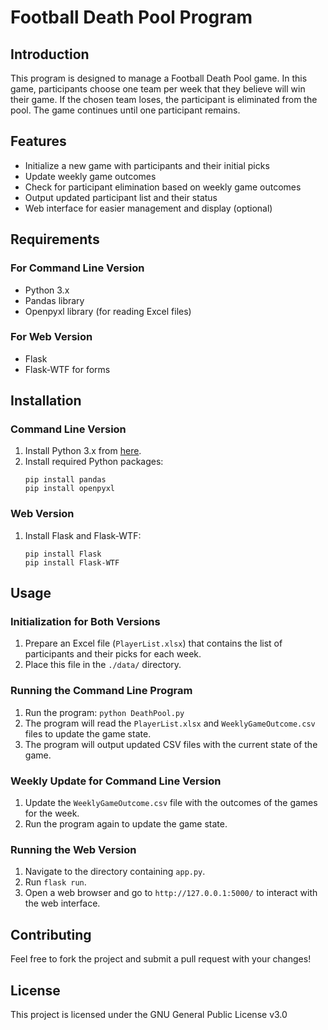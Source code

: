 
# Football Death Pool Program

## Introduction
This program is designed to manage a Football Death Pool game. In this game, participants choose one team per week that they believe will win their game. If the chosen team loses, the participant is eliminated from the pool. The game continues until one participant remains.

## Features
- Initialize a new game with participants and their initial picks
- Update weekly game outcomes
- Check for participant elimination based on weekly game outcomes
- Output updated participant list and their status
- Web interface for easier management and display (optional)

## Requirements

### For Command Line Version
- Python 3.x
- Pandas library
- Openpyxl library (for reading Excel files)

### For Web Version
- Flask
- Flask-WTF for forms

## Installation

### Command Line Version
1. Install Python 3.x from [here](https://www.python.org/downloads/).
2. Install required Python packages:
    ```
    pip install pandas
    pip install openpyxl
    ```

### Web Version
1. Install Flask and Flask-WTF:
    ```
    pip install Flask
    pip install Flask-WTF
    ```

## Usage

### Initialization for Both Versions
1. Prepare an Excel file (`PlayerList.xlsx`) that contains the list of participants and their picks for each week.
2. Place this file in the `./data/` directory.

### Running the Command Line Program
1. Run the program: `python DeathPool.py`
2. The program will read the `PlayerList.xlsx` and `WeeklyGameOutcome.csv` files to update the game state.
3. The program will output updated CSV files with the current state of the game.

### Weekly Update for Command Line Version
1. Update the `WeeklyGameOutcome.csv` file with the outcomes of the games for the week.
2. Run the program again to update the game state.

### Running the Web Version
1. Navigate to the directory containing `app.py`.
2. Run `flask run`.
3. Open a web browser and go to `http://127.0.0.1:5000/` to interact with the web interface.

## Contributing
Feel free to fork the project and submit a pull request with your changes!

## License
This project is licensed under the GNU General Public License v3.0


